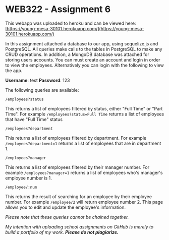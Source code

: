 # WEB322 - Assignment 6

This webapp was uploaded to heroku and can be viewed here: [https://young-mesa-30101.herokuapp.com/](https://young-mesa-30101.herokuapp.com/)

In this assignment attached a database to our app, using sequelize.js and PostgreSQL. 
All queries make calls to the tables in PostgreSQL to make any CRUD operations.
In addition, a MongoDB database was attached for storing users accounts. You can must create an account and login in order to view the employees. 
Alternatively you can login with the following to view the app.

**Username**: test  **Password**: 123

The following queries are available:
```
/employees?status
```
This returns a list of employees filtered by status, either "Full Time" or "Part Time". For example `/employees?status=Full Time` returns a list of employees that have "Full Time" status

```
/employees?department
```
This returns a list of employees filtered by department. For example `/employees?department=1` returns a list of employees that are in department 1.


```
/employees?manager
```
This returns a list of employees filtered by their manager number. For example `/employees?manager=1` returns a list of employees who's manager's employee number is 1.


```
/employee/:num
```
This returns the result of searching for an employee by their employee number. For example `/employee/2` will return employee number 2.
This page allows you to edit and update the employee's information.

*Please note that these queries cannot be chained together.*

*My intention with uploading school assignments on GitHub is merely to build a portfolio of my work.* **_Please do not plagiarize._**
